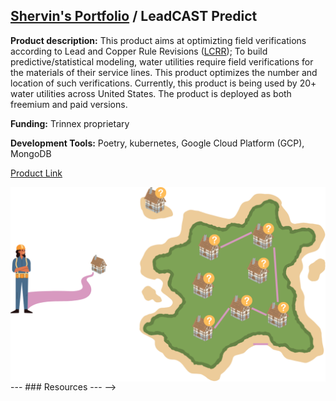 ## [Shervin's Portfolio](https://moderncan.github.io) / LeadCAST Predict

**Product description:** This product aims at optimizting field verifications according to Lead and Copper Rule Revisions ([LCRR](https://www.epa.gov/ground-water-and-drinking-water/revised-lead-and-copper-rule)); To build predictive/statistical modeling, water utilities require field verifications for the materials of their service lines. This product optimizes the number and location of such verifications. Currently, this product is being used by 20+ water utilities across United States. The product is deployed as both freemium and paid versions.

**Funding:** Trinnex proprietary 



**Development Tools:** Poetry, kubernetes, Google Cloud Platform (GCP), MongoDB

[Product Link](https://www.trinnex.io/products/leadcast/inspection-optimizer)


<img style='vertical-align:middle;' src="/images/io_1.png" >





<!-->
---

### Resources

---
-->
